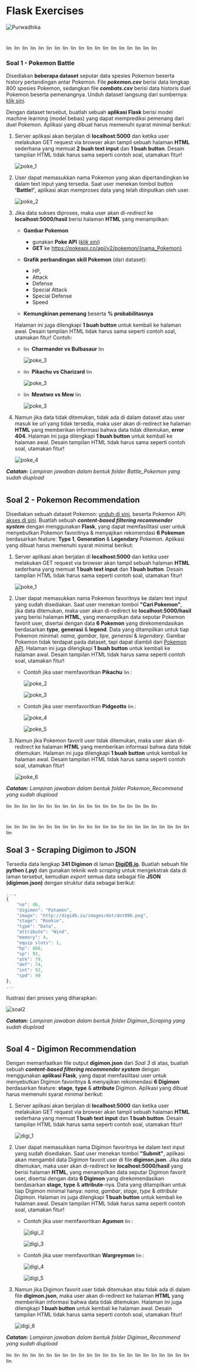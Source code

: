 # Flask Exercises

![Purwadhika](https://static.wixstatic.com/media/2e6af2_f69a4271c3534ae1869a7ed63e278b2b~mv2.png/v1/fill/w_246,h_39,al_c,usm_0.66_1.00_0.01/2e6af2_f69a4271c3534ae1869a7ed63e278b2b~mv2.png)

#

<img src='https://img.pokemondb.net/sprites/sun-moon/icon/pikachu.png' alt='lintang' style='height:13px; width:18px'/> <img src='https://img.pokemondb.net/sprites/sun-moon/icon/bulbasaur.png' alt='lintang' style='height:13px; width:18px'/> <img src='https://img.pokemondb.net/sprites/sun-moon/icon/charmander.png' alt='lintang' style='height:13px; width:18px'/> <img src='https://img.pokemondb.net/sprites/sun-moon/icon/squirtle.png' alt='lintang' style='height:13px; width:18px'/> <img src='https://img.pokemondb.net/sprites/sun-moon/icon/caterpie.png' alt='lintang' style='height:13px; width:18px'/> <img src='https://img.pokemondb.net/sprites/sun-moon/icon/pidgey.png' alt='lintang' style='height:13px; width:18px'/> <img src='https://img.pokemondb.net/sprites/sun-moon/icon/rattata.png' alt='lintang' style='height:13px; width:18px'/> <img src='https://img.pokemondb.net/sprites/sun-moon/icon/clefairy.png' alt='lintang' style='height:13px; width:18px'/> <img src='https://img.pokemondb.net/sprites/sun-moon/icon/poliwhirl.png' alt='lintang' style='height:13px; width:18px'/> <img src='https://img.pokemondb.net/sprites/sun-moon/icon/jigglypuff.png' alt='lintang' style='height:13px; width:18px'/> <img src='https://img.pokemondb.net/sprites/sun-moon/icon/growlithe.png' alt='lintang' style='height:13px; width:18px'/> <img src='https://img.pokemondb.net/sprites/sun-moon/icon/nidoran-m.png' alt='lintang' style='height:13px; width:18px'/> <img src='https://img.pokemondb.net/sprites/sun-moon/icon/nidoran-f.png' alt='lintang' style='height:13px; width:18px'/> <img src='https://img.pokemondb.net/sprites/sun-moon/icon/psyduck.png' alt='lintang' style='height:13px; width:18px'/> <img src='https://img.pokemondb.net/sprites/sun-moon/icon/machop.png' alt='lintang' style='height:13px; width:18px'/> <img src='https://img.pokemondb.net/sprites/sun-moon/icon/bellsprout.png' alt='lintang' style='height:13px; width:18px'/> <img src='https://img.pokemondb.net/sprites/sun-moon/icon/haunter.png' alt='lintang' style='height:13px; width:18px'/> <img src='https://img.pokemondb.net/sprites/sun-moon/icon/krabby.png' alt='lintang' style='height:13px; width:18px'/> <img src='https://img.pokemondb.net/sprites/sun-moon/icon/magikarp.png' alt='lintang' style='height:13px; width:18px'/>

### **Soal 1 - Pokemon Battle**

Disediakan __beberapa dataset__ seputar data spesies Pokemon beserta history pertandingan antar Pokemon. File **_pokemon.csv_** berisi data lengkap 800 spesies Pokemon, sedangkan file _**combats.csv**_ berisi data historis duel Pokemon beserta pemenangnya. Unduh dataset langsung dari sumbernya: [klik sini](https://www.kaggle.com/sekarmg/pokemon).

Dengan dataset tersebut, buatlah sebuah __aplikasi Flask__ berisi model machine learning (model bebas) yang dapat memprediksi pemenang dari duel Pokemon. Aplikasi yang dibuat harus memenuhi syarat minimal berikut:

1. Server aplikasi akan berjalan di __localhost:5000__ dan ketika user melakukan GET request via browser akan tampil sebuah halaman __HTML__ sederhana yang memuat __2 buah text input__ dan __1 buah button__. Desain tampilan HTML tidak harus sama seperti contoh soal, utamakan fitur!

    ![poke_1](./a.png)

2. User dapat memasukkan nama Pokemon yang akan dipertandingkan ke dalam text input yang tersedia. Saat user menekan tombol button __'Battle!'__, aplikasi akan memproses data yang telah diinputkan oleh user.

    ![poke_2](./b.png)

3. Jika data sukses diproses, maka user akan di-_redirect_ ke __localhost:5000/hasil__ berisi halaman __HTML__ yang menampilkan: 
    
    - __Gambar Pokemon__
        - gunakan __Poke API__ ([_klik sini_](https://pokeapi.co/))
        - __GET__ ke https://pokeapi.co/api/v2/pokemon/{nama_Pokemon}

    - __Grafik perbandingan skill Pokemon__ (dari dataset): 
        - HP, 
        - Attack 
        - Defense 
        - Special Attack
        - Special Defense 
        - Speed

    - __Kemungkinan pemenang__ beserta __% probabilitasnya__

    Halaman ini juga dilengkapi __1 buah button__ untuk kembali ke halaman awal. Desain tampilan HTML tidak harus sama seperti contoh soal, utamakan fitur! Contoh:

    -  <img src='https://img.pokemondb.net/sprites/sun-moon/icon/charmander.png' alt='lintang' style='height:13px; width:18px'/> __Charmander vs Bulbasaur__ <img src='https://img.pokemondb.net/sprites/sun-moon/icon/bulbasaur.png' alt='lintang' style='height:13px; width:18px'/>

        ![poke_3](./c.png)

    -  <img src='https://img.pokemondb.net/sprites/sun-moon/icon/pikachu.png' alt='lintang' style='height:13px; width:18px'/> __Pikachu vs Charizard__ <img src='https://img.pokemondb.net/sprites/sun-moon/icon/charizard.png' alt='lintang' style='height:13px; width:18px'/>

        ![poke_3](./d.png)

    -  <img src='https://img.pokemondb.net/sprites/sun-moon/icon/mewtwo.png' alt='lintang' style='height:13px; width:18px'/> __Mewtwo vs Mew__ <img src='https://img.pokemondb.net/sprites/sun-moon/icon/mew.png' alt='lintang' style='height:13px; width:18px'/>

        ![poke_3](./e.png)
    
4. Namun jika data tidak ditemukan, tidak ada di dalam dataset atau user masuk ke url yang tidak tersedia, maka user akan di-redirect ke halaman __HTML__ yang memberikan informasi bahwa data tidak ditemukan, __error 404__. Halaman ini juga dilengkapi __1 buah button__ untuk kembali ke halaman awal. Desain tampilan HTML tidak harus sama seperti contoh soal, utamakan fitur!

    ![poke_4](https://raw.githubusercontent.com/LintangWisesa/Ujian_Fundamental_JCDS04/master/poke_4.png)


_**Catatan:**_ _Lampiran jawaban dalam bentuk folder Battle_Pokemon yang sudah diupload_

#

## **Soal 2 - Pokemon Recommendation**

Disediakan sebuah dataset Pokemon: [unduh di sini](https://www.kaggle.com/abcsds/pokemon), beserta Pokemon API: [akses di sini](https://pokeapi.co/). Buatlah sebuah __*content-based filtering recommender system*__ dengan menggunakan __Flask__, yang dapat memfasilitasi user untuk menyebutkan Pokemon favoritnya & menyajikan rekomendasi __6 Pokemon__ berdasarkan feature: __Type 1__, __Generation__ & __Legendary__ Pokemon. Aplikasi yang dibuat harus memenuhi syarat minimal berikut:

1. Server aplikasi akan berjalan di __localhost:5000__ dan ketika user melakukan GET request via browser akan tampil sebuah halaman __HTML__ sederhana yang memuat __1 buah text input__ dan __1 buah button__. Desain tampilan HTML tidak harus sama seperti contoh soal, utamakan fitur!

    ![poke_1](./soal2a.png)

2. User dapat memasukkan nama Pokemon favoritnya ke dalam text input yang sudah disediakan. Saat user menekan tombol __"Cari Pokemon"__, jika data ditemukan, maka user akan di-redirect ke __localhost:5000/hasil__ yang berisi halaman __HTML__, yang menampilkan data seputar Pokemon favorit user, disertai dengan data __6 Pokemon__ yang direkomendasikan berdasarkan __type__, __generasi__ & __legend__. Data yang ditampilkan untuk tiap Pokemon minimal: _nama_, _gambar_, _tipe_, _generasi_ & _legendary_. Gambar Pokemon tidak terdapat pada dataset, tapi dapat diambil dari [Pokemon API](https://pokeapi.co/). Halaman ini juga dilengkapi __1 buah button__ untuk kembali ke halaman awal. Desain tampilan HTML tidak harus sama seperti contoh soal, utamakan fitur!

    - Contoh jika user memfavoritkan __Pikachu__ <img src='https://img.pokemondb.net/sprites/sun-moon/icon/pikachu.png' alt='lintang' style='height:13px; width:18px'/>:
    
        ![poke_2](./soal2b.png)

        ![poke_3](./soal2c.png)

    - Contoh jika user memfavoritkan __Pidgeotto__ <img src='https://img.pokemondb.net/sprites/sun-moon/icon/pidgey.png' alt='lintang' style='height:13px; width:18px'/>:

        ![poke_4](./soal2d.png)

        ![poke_5](./soal2e.png)

4. Namun jika Pokemon favorit user tidak ditemukan, maka user akan di-redirect ke halaman __HTML__ yang memberikan informasi bahwa data tidak ditemukan. Halaman ini juga dilengkapi __1 buah button__ untuk kembali ke halaman awal. Desain tampilan HTML tidak harus sama seperti contoh soal, utamakan fitur!

    ![poke_6](./soal2f.png)


_**Catatan:**_ _Lampiran jawaban dalam bentuk folder Pokemon_Recommend yang sudah diupload_

<img src='https://img.pokemondb.net/sprites/sun-moon/icon/raichu.png' alt='lintang' style='height:13px; width:18px'/> <img src='https://img.pokemondb.net/sprites/sun-moon/icon/venusaur.png' alt='lintang' style='height:13px; width:18px'/> <img src='https://img.pokemondb.net/sprites/sun-moon/icon/charizard.png' alt='lintang' style='height:13px; width:18px'/> <img src='https://img.pokemondb.net/sprites/sun-moon/icon/blastoise.png' alt='lintang' style='height:13px; width:18px'/> <img src='https://img.pokemondb.net/sprites/sun-moon/icon/butterfree.png' alt='lintang' style='height:13px; width:18px'/> <img src='https://img.pokemondb.net/sprites/sun-moon/icon/pidgeot.png' alt='lintang' style='height:13px; width:18px'/> <img src='https://img.pokemondb.net/sprites/sun-moon/icon/raticate.png' alt='lintang' style='height:13px; width:18px'/> <img src='https://img.pokemondb.net/sprites/sun-moon/icon/clefable.png' alt='lintang' style='height:13px; width:18px'/> <img src='https://img.pokemondb.net/sprites/sun-moon/icon/poliwrath.png' alt='lintang' style='height:13px; width:18px'/> <img src='https://img.pokemondb.net/sprites/sun-moon/icon/wigglytuff.png' alt='lintang' style='height:13px; width:18px'/> <img src='https://img.pokemondb.net/sprites/sun-moon/icon/arcanine.png' alt='lintang' style='height:13px; width:18px'/> <img src='https://img.pokemondb.net/sprites/sun-moon/icon/nidoking.png' alt='lintang' style='height:13px; width:18px'/> <img src='https://img.pokemondb.net/sprites/sun-moon/icon/nidoqueen.png' alt='lintang' style='height:13px; width:18px'/> <img src='https://img.pokemondb.net/sprites/sun-moon/icon/golduck.png' alt='lintang' style='height:13px; width:18px'/> <img src='https://img.pokemondb.net/sprites/sun-moon/icon/machamp.png' alt='lintang' style='height:13px; width:18px'/> <img src='https://img.pokemondb.net/sprites/sun-moon/icon/victreebel.png' alt='lintang' style='height:13px; width:18px'/> <img src='https://img.pokemondb.net/sprites/sun-moon/icon/gengar.png' alt='lintang' style='height:13px; width:18px'/> <img src='https://img.pokemondb.net/sprites/sun-moon/icon/kingler.png' alt='lintang' style='height:13px; width:18px'/> <img src='https://img.pokemondb.net/sprites/sun-moon/icon/gyarados.png' alt='lintang' style='height:13px; width:18px'/>

#

<img src='http://digidb.io/images/dot/dot050.png' alt='lintang' style='height:13px; width:18px'/> <img src='http://digidb.io/images/dot/dot151.png' alt='lintang' style='height:13px; width:18px'/> <img src='http://digidb.io/images/dot/dot303.png' alt='lintang' style='height:13px; width:18px'/> <img src='http://digidb.io/images/dot/dot343.png' alt='lintang' style='height:13px; width:18px'/> <img src='http://digidb.io/images/dot/dot348.png' alt='lintang' style='height:13px; width:18px'/> <img src='http://digidb.io/images/dot/dot307.png' alt='lintang' style='height:13px; width:18px'/> <img src='http://digidb.io/images/dot/dot096.png' alt='lintang' style='height:13px; width:18px'/> <img src='http://digidb.io/images/dot/dot081.png' alt='lintang' style='height:13px; width:18px'/> <img src='http://digidb.io/images/dot/dot361.png' alt='lintang' style='height:13px; width:18px'/> <img src='http://digidb.io/images/dot/dot114.png' alt='lintang' style='height:13px; width:18px'/> <img src='http://digidb.io/images/dot/dot392.png' alt='lintang' style='height:13px; width:18px'/> <img src='http://digidb.io/images/dot/dot706.png' alt='lintang' style='height:13px; width:18px'/> <img src='http://digidb.io/images/dot/dot707.png' alt='lintang' style='height:13px; width:18px'/> <img src='http://digidb.io/images/dot/dot090.png' alt='lintang' style='height:13px; width:18px'/> <img src='http://digidb.io/images/dot/dot055.png' alt='lintang' style='height:13px; width:18px'/> <img src='http://digidb.io/images/dot/dot701.png' alt='lintang' style='height:13px; width:18px'/> <img src='http://digidb.io/images/dot/dot391.png' alt='lintang' style='height:13px; width:18px'/> <img src='http://digidb.io/images/dot/dot389.png' alt='lintang' style='height:13px; width:18px'/> <img src='http://digidb.io/images/dot/dot758.png' alt='lintang' style='height:13px; width:18px'/>
<img src='http://digidb.io/images/dot/dot697.png' alt='lintang' style='height:13px; width:18px'/> <img src='http://digidb.io/images/dot/dot020.png' alt='lintang' style='height:13px; width:18px'/> <img src='http://digidb.io/images/dot/dot708.png' alt='lintang' style='height:13px; width:18px'/> <img src='http://digidb.io/images/dot/dot009.png' alt='lintang' style='height:13px; width:18px'/> <img src='http://digidb.io/images/dot/dot112.png' alt='lintang' style='height:13px; width:18px'/>

## **Soal 3 - Scraping Digimon to JSON**

Tersedia data lengkap __341 Digimon__ di laman [__DigiDB.io__](http://digidb.io/digimon-list/). Buatlah sebuah file __python (.py)__ dan gunakan teknik _web scraping_ untuk mengekstrak data di laman tersebut, kemudian _export_ semua data sebagai file __JSON (digimon.json)__ dengan struktur data sebagai berikut:

```javascript
...,
{
    "no": 46,
    "digimon": "Patamon",
    "image": "http://digidb.io/images/dot/dot096.png",
    "stage": "Rookie",
    "type": "Data",
    "attribute": "Wind",
    "memory": 4,
    "equip slots": 1,
    "hp": 880,
    "sp": 93,
    "atk": 79,
    "def": 74,
    "int": 92,
    "spd": 90
},
...
```

Ilustrasi dari proses yang diharapkan:

![soal2](./soal3.png)

_**Catatan:**_ _Lampiran jawaban dalam bentuk folder Digimon_Scraping yang sudah diupload_

#

## **Soal 4 - Digimon Recommendation**

Dengan memanfaatkan file output __digimon.json__ dari _Soal 3_ di atas, buatlah sebuah __*content-based filtering recommender system*__ dengan menggunakan __aplikasi Flask__, yang dapat memfasilitasi user untuk menyebutkan Digimon favoritnya & menyajikan rekomendasi __6 Digimon__ berdasarkan feature: __stage__, __type__ & __attribute__ Digimon. Aplikasi yang dibuat harus memenuhi syarat minimal berikut:

1. Server aplikasi akan berjalan di __localhost:5000__ dan ketika user melakukan GET request via browser akan tampil sebuah halaman __HTML__ sederhana yang memuat __1 buah text input__ dan __1 buah button__. Desain tampilan HTML tidak harus sama seperti contoh soal, utamakan fitur!

    ![digi_1](./soal3a.png)

2. User dapat memasukkan nama Digimon favoritnya ke dalam text input yang sudah disediakan. Saat user menekan tombol __"Submit"__, aplikasi akan mengambil data Digimon favorit user di file __digimon.json__. Jika data ditemukan, maka user akan di-redirect ke __localhost:5000/hasil__ yang berisi halaman __HTML__, yang menampilkan data seputar Digimon favorit user, disertai dengan data __6 Digimon__ yang direkomendasikan berdasarkan __stage__, __type__ & __attribute__-nya. Data yang ditampilkan untuk tiap Digimon minimal hanya: _nama_, _gambar_, _stage_, _type_ & _attribute Digimon_. Halaman ini juga dilengkapi __1 buah button__ untuk kembali ke halaman awal. Desain tampilan HTML tidak harus sama seperti contoh soal, utamakan fitur!

    - Contoh jika user memfavoritkan __Agumon__ <img src='http://digidb.io/images/dot/dot050.png' alt='lintang' style='height:13px; width:18px'/>:
    
        ![digi_2](./soal3b.png)

        ![digi_3](./soal3c.png)

    - Contoh jika user memfavoritkan __Wargreymon__ <img src='http://digidb.io/images/dot/dot027.png' alt='lintang' style='height:13px; width:18px'/>:

        ![digi_4](./soal3d.png)

        ![digi_5](./soal3e.png)

4. Namun jika Digimon favorit user tidak ditemukan atau tidak ada di dalam file __digimon.json__, maka user akan di-redirect ke halaman __HTML__ yang memberikan informasi bahwa data tidak ditemukan. Halaman ini juga dilengkapi __1 buah button__ untuk kembali ke halaman awal. Desain tampilan HTML tidak harus sama seperti contoh soal, utamakan fitur!

    ![digi_6](./soal3f.png)

_**Catatan:**_ _Lampiran jawaban dalam bentuk folder Digimon_Recommend yang sudah diupload_

<img src='http://digidb.io/images/dot/dot326.png' alt='lintang' style='height:13px; width:18px'/> <img src='http://digidb.io/images/dot/dot012.png' alt='lintang' style='height:13px; width:18px'/> <img src='http://digidb.io/images/dot/dot304.png' alt='lintang' style='height:13px; width:18px'/> <img src='http://digidb.io/images/dot/dot344.png' alt='lintang' style='height:13px; width:18px'/> <img src='http://digidb.io/images/dot/dot349.png' alt='lintang' style='height:13px; width:18px'/> <img src='http://digidb.io/images/dot/dot308.png' alt='lintang' style='height:13px; width:18px'/> <img src='http://digidb.io/images/dot/dot087.png' alt='lintang' style='height:13px; width:18px'/> <img src='http://digidb.io/images/dot/dot093.png' alt='lintang' style='height:13px; width:18px'/> <img src='http://digidb.io/images/dot/dot148.png' alt='lintang' style='height:13px; width:18px'/> <img src='http://digidb.io/images/dot/dot365.png' alt='lintang' style='height:13px; width:18px'/> <img src='http://digidb.io/images/dot/dot091.png' alt='lintang' style='height:13px; width:18px'/> <img src='http://digidb.io/images/dot/dot015.png' alt='lintang' style='height:13px; width:18px'/> <img src='http://digidb.io/images/dot/dot711.png' alt='lintang' style='height:13px; width:18px'/> <img src='http://digidb.io/images/dot/dot078.png' alt='lintang' style='height:13px; width:18px'/> <img src='http://digidb.io/images/dot/dot068.png' alt='lintang' style='height:13px; width:18px'/> <img src='http://digidb.io/images/dot/dot710.png' alt='lintang' style='height:13px; width:18px'/> <img src='http://digidb.io/images/dot/dot395.png' alt='lintang' style='height:13px; width:18px'/> <img src='http://digidb.io/images/dot/dot904.png' alt='lintang' style='height:13px; width:18px'/> <img src='http://digidb.io/images/dot/dot901.png' alt='lintang' style='height:13px; width:18px'/>
<img src='http://digidb.io/images/dot/dot105.png' alt='lintang' style='height:13px; width:18px'/> <img src='http://digidb.io/images/dot/dot420.png' alt='lintang' style='height:13px; width:18px'/> <img src='http://digidb.io/images/dot/dot779.png' alt='lintang' style='height:13px; width:18px'/> <img src='http://digidb.io/images/dot/dot080.png' alt='lintang' style='height:13px; width:18px'/> <img src='http://digidb.io/images/dot/dot135.png' alt='lintang' style='height:13px; width:18px'/>

#
